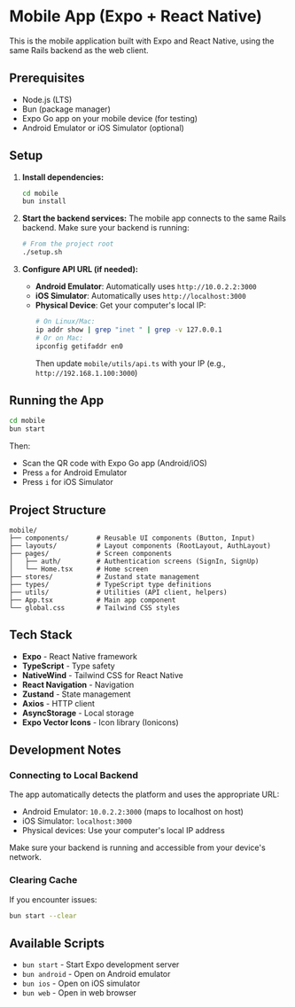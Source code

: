 # Mobile App (Expo + React Native)

This is the mobile application built with Expo and React Native, using the same Rails backend as the web client.

## Prerequisites

- Node.js (LTS)
- Bun (package manager)
- Expo Go app on your mobile device (for testing)
- Android Emulator or iOS Simulator (optional)

## Setup

1. **Install dependencies:**
   ```bash
   cd mobile
   bun install
   ```

2. **Start the backend services:**
   The mobile app connects to the same Rails backend. Make sure your backend is running:
   ```bash
   # From the project root
   ./setup.sh
   ```

3. **Configure API URL (if needed):**
   - **Android Emulator**: Automatically uses `http://10.0.2.2:3000`
   - **iOS Simulator**: Automatically uses `http://localhost:3000`
   - **Physical Device**: Get your computer's local IP:
     ```bash
     # On Linux/Mac:
     ip addr show | grep "inet " | grep -v 127.0.0.1
     # Or on Mac:
     ipconfig getifaddr en0
     ```
     Then update `mobile/utils/api.ts` with your IP (e.g., `http://192.168.1.100:3000`)

## Running the App

```bash
cd mobile
bun start
```

Then:
- Scan the QR code with Expo Go app (Android/iOS)
- Press `a` for Android Emulator
- Press `i` for iOS Simulator

## Project Structure

```
mobile/
├── components/       # Reusable UI components (Button, Input)
├── layouts/          # Layout components (RootLayout, AuthLayout)
├── pages/            # Screen components
│   ├── auth/         # Authentication screens (SignIn, SignUp)
│   └── Home.tsx      # Home screen
├── stores/           # Zustand state management
├── types/            # TypeScript type definitions
├── utils/            # Utilities (API client, helpers)
├── App.tsx           # Main app component
└── global.css        # Tailwind CSS styles
```

## Tech Stack

- **Expo** - React Native framework
- **TypeScript** - Type safety
- **NativeWind** - Tailwind CSS for React Native
- **React Navigation** - Navigation
- **Zustand** - State management
- **Axios** - HTTP client
- **AsyncStorage** - Local storage
- **Expo Vector Icons** - Icon library (Ionicons)

## Development Notes

### Connecting to Local Backend

The app automatically detects the platform and uses the appropriate URL:
- Android Emulator: `10.0.2.2:3000` (maps to localhost on host)
- iOS Simulator: `localhost:3000`
- Physical devices: Use your computer's local IP address

Make sure your backend is running and accessible from your device's network.

### Clearing Cache

If you encounter issues:
```bash
bun start --clear
```

## Available Scripts

- `bun start` - Start Expo development server
- `bun android` - Open on Android emulator
- `bun ios` - Open on iOS simulator
- `bun web` - Open in web browser

